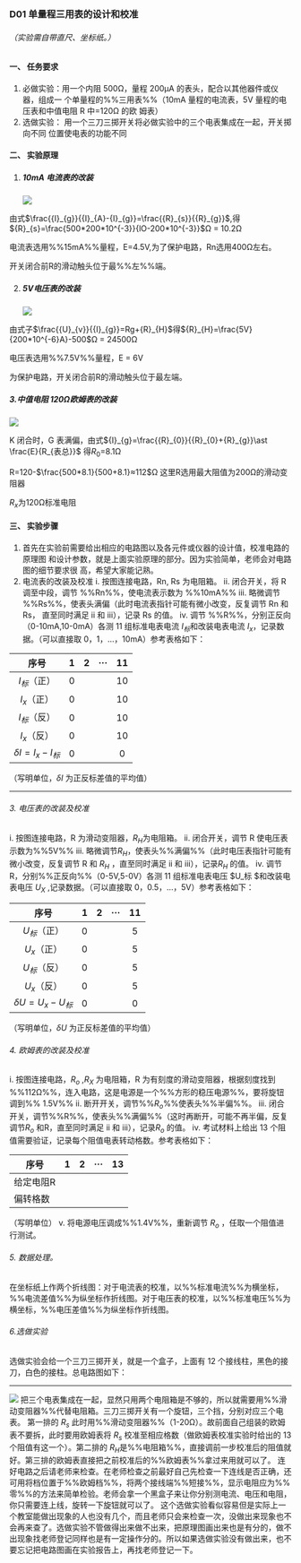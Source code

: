 ### D01 单量程三用表的设计和校准

###### （实验需自带直尺、坐标纸。）

#### 一、 任务要求

1. 必做实验：用一个内阻 500Ω，量程 200μA 的表头，配合以其他器件或仪器，组成一
个单量程的%%三用表%%（10mA 量程的电流表，5V 量程的电压表和中值电阻 R 中=120Ω 的欧
姆表）
2. 选做实验： 用一个三刀三掷开关将必做实验中的三个电表集成在一起，开关掷向不同
位置使电表的功能不同

#### 二、 实验原理

1. ##### 10mA 电流表的改装

   ![](image\d01_1.png)

由式$\frac{{I}_{g}}{{I}_{A}-{I}_{g}}=\frac{{R}_{s}}{{R}_{g}}$,得${R}_{s}=\frac{500*200*10^{-3}}{lO-200*10^{-3}}$Ω = 10.2Ω

电流表选用%%15mA%%量程，E=4.5V,为了保护电路，Rn选用400Ω左右。

开关闭合前R的滑动触头位于最%%左%%端。

2. ##### 5V电压表的改装

   ![](image\d01_2.png)

由式子$\frac{{U}_{v}}{{I}_{g}}=Rg+{R}_{H}$得${R}_{H}=\frac{5V}{200*10^{-6}A}-500$Ω = 24500Ω

电压表选用%%7.5V%%量程，E = 6V

为保护电路，开关闭合前R的滑动触头位于最左端。

##### 3.中值电阻 120Ω欧姆表的改装

![](image\d01_3.png)

K 闭合时，G 表满偏，由式${I}_{g}=\frac{{R}_{0}}{{R}_{0}+{R}_{g}}\ast \frac{E}{R_{表总}}$ 得$R_0$=8.1Ω

R=120-$\frac{500*8.1}{500+8.1}≈112$Ω 这里R选用最大阻值为200Ω的滑动变阻器

$R_x$为120Ω标准电阻

#### 三、 实验步骤

1. 首先在实验前需要给出相应的电路图以及各元件或仪器的设计值，校准电路的原理图
和设计参数，就是上面实验原理的部分。因为实验简单，老师会对电路图的细节要求很
高，希望大家能记熟。
2. 电流表的改装及校准
i. 按图连接电路，Rn, Rs 为电阻箱。
ii. 闭合开关，将 R 调至中段，调节 %%Rn%%，使电流表示数为 %%10mA%%
iii. 略微调节 %%Rs%%，使表头满偏（此时电流表指针可能有微小改变，反复调节 Rn 和 Rs，
直至同时满足 ii 和 iii），记录 Rs 的值。
iv. 调节 %%R%%，分别正反向（0-10mA,10-0mA）各测 11 组标准电表电流 $I_标$和改装电表电流 $I_x$，记录数据。（可以直接取 0，1，…，10mA）参考表格如下：

|        序号         |  1   |  2   | ···  |  11  |
| :-----------------: | :--: | :--: | :--: | :--: |
|    $I_标$（正）     |  0   |      |      |  10  |
|     $I_x$（正）     |  0   |      |      |  10  |
|    $I_标$（反）     |  0   |      |      |  10  |
|     $I_x$（反）     |  0   |      |      |  10  |
| $\delta I=I_x-I_标$ |  0   |      |      |  0   |

（写明单位，$\delta I$ 为正反标差值的平均值）

------

###### 3. 电压表的改装及校准

i.  按图连接电路，R 为滑动变阻器，$R_H$为电阻箱。
ii.  闭合开关，调节 R 使电压表示数为%%5V%%
iii.  略微调节$R_H$，使表头%%满偏%%（此时电压表指针可能有微小改变，反复调节 R 和 $R_H$ ，直至同时满足 ii 和 iii），记录$R_H$ 的值。
iv.  调节 R，分别%%正反向%%（0-5V,5-0V）各测 11 组标准电表电压 $U_标 $和改装电表电压 $U_X$ ,记录数据。（可以直接取 0，0.5，…，5V）参考表格如下：

|        序号         |  1   |  2   | ···  |  11  |
| :-----------------: | :--: | :--: | :--: | :--: |
|    $U_标$（正）     |  0   |      |      |  5   |
|     $U_x$（正）     |  0   |      |      |  5   |
|    $U_标$（反）     |  0   |      |      |  5   |
|     $U_x$（反）     |  0   |      |      |  5   |
| $\delta U=U_x-U_标$ |  0   |      |      |  0   |

（写明单位，$\delta U$ 为正反标差值的平均值）

###### 4. 欧姆表的改装及校准

i.  按图连接电路，$R_o$ ,$R_X$ 为电阻箱，R 为有刻度的滑动变阻器，根据刻度找到 %%112Ω%%，连入电路，这是电源是一个%%方形的稳压电源%%，要将旋钮调到%% 1.5V%%
ii.  断开开关，调节%%$R_o$%%使表头%%半偏%%。
iii.  闭合开关，调节%%R%%，使表头%%满偏%%（这时再断开，可能不再半偏，反复调节$R_o$ 和R，直至同时满足 ii 和 iii），记录$R_o$ 的值。
iv.  考试材料上给出 13 个阻值需要验证，记录每个阻值电表转动格数。参考表格如下：

| 序号      | 1    | 2    | ···  | 13   |
| --------- | ---- | ---- | ---- | ---- |
| 给定电阻R |      |      |      |      |
| 偏转格数  |      |      |      |      |

（写明单位）
v.  将电源电压调成%%1.4V%%，重新调节 $R_o$ ，任取一个阻值进行测试。

###### 5. 数据处理。

在坐标纸上作两个折线图：对于电流表的校准，以%%标准电流%%为横坐标，%%电流差值%%为纵坐标作折线图。对于电压表的校准，以%%标准电压%%为横坐标，%%电压差值%%为纵坐标作折线图。

###### 6.选做实验

选做实验会给一个三刀三掷开关，就是一个盒子，上面有 12 个接线柱，黑色的接刀，白色的接柱。总电路图如下：

------

![](image\d01_4.png)
把三个电表集成在一起，显然只用两个电阻箱是不够的，所以就需要用%%滑动变阻器%%代替电阻箱。三刀三掷开关有一个旋钮，三个挡，分别对应三个电表。
第一排的 $R_s$ 此时用%%滑动变阻器%%（1-20Ω）。故前面自己组装的欧姆表不要拆，此时要用欧姆表将 $R_s$ 校准至相应格数（做欧姆表校准实验时给出的 13 个阻值有这一个）。第二排的  $R_H$是%%电阻箱%%，直接调前一步校准后的阻值就好。第三排的欧姆表直接把之前校准后的%%欧姆表%%拿过来用就可以了。
连好电路之后请老师来检查。在老师检查之前最好自己先检查一下连线是否正确，还可用将档位置于%%欧姆档%%，将两个接线端%%短接%%，显示电阻应为%%零%%的方法来简单检验。老师会拿一个黑盒子来让你分别测电流、电压和电阻，你只需要连上线，旋转一下旋钮就可以了。
这个选做实验看似容易但是实际上一个教室能做出现象的人也没有几个，而且老师只会来检查一次，没做出来现象也不会再来查了。选做实验不管做得出来做不出来，把原理图画出来也是有分的，做不出现象找老师登记同样也是有一定操作分的。所以如果选做实验没有做出来，也不要忘记把电路图画在实验报告上，再找老师登记一下。